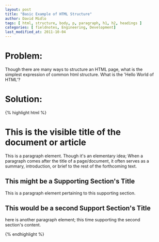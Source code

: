```yaml
---
layout: post
title: "Basic Example of HTML Structure"
author: David Midlo
tags: [ html, structure, body, p, paragraph, h1, h2, headings ]
categories: [ fieldnotes, Engineering, Development]
last_modified_at: 2011-10-04
---
```

# Problem:
Though there are many ways to structure an HTML page, what is the simplest expression of common html structure.  What is the 'Hello World of HTML'?

# Solution:
{% highlight html %}
<html>
<!-- The simplest expression of an html document's structure 
    is  made up of elements that are nested as parent, child, 
    & sibling to each other.-->
<!-- The root parent element of an html document is the <html> 
    element. -->
<!-- Though some elements are 'self-closing' elements, most HTML 
    elements require a closing or 'end' tag. The parent <html> 
    element along with its corresponding </html> closing tag are 
    an example of this. -->
    <head>
    <!-- The <head> element contains meta information about the
    html document such as it's title and other details. This information
    is used by the browser and search engines to categorize, place, and
    rank the html document. -->
    <!-- Content in the <head> tag is not visible within the document. -->
        <title>This is the title of the document or article</title>
        <!-- The <title> tag is used by the brower to label the tab in
        in which the html document is open -->
    </head>
    <body>
    <!-- to get to 'hello world'; after adding the <html> tag,
    a '<body></body>' tag is all that is needed to provide space 
    to declare the content of the HTML document. -->
    <h1>This is the visible title of the document or article</h1>
    <!-- <h1> tags are used to describe the main heading.  Sub-
    headings through to <h1>-<h6> are available -->
        <p>
            This is a paragraph element.  Though it's an elementary idea;
            When a paragraph comes after the title of a page/document, it 
            often serves as a summary, introduction, or brief to the rest
            of the forthcoming text.
        </p>
        <h2>This might be a Supporting Section's Title</h2>
            <p>
                This is a paragraph element pertaining to this supporting
                section.
            </p>
        <h2>This would be a second Support Section's Title</h2>
            <p>
                here is another paragraph element; this time supporting
                the second section's content.
            </p>
    </body>  
</html>
{% endhighlight %}